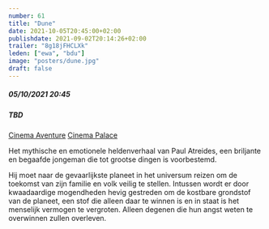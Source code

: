 ```yaml
---
number: 61
title: "Dune"
date: 2021-10-05T20:45:00+02:00
publishdate: 2021-09-02T20:14:26+02:00
trailer: "8g18jFHCLXk"
leden: ["ewa", "bdu"] 
image: "posters/dune.jpg"
draft: false
---
```


##### 05/10/2021 20:45
##### TBD

[Cinema Aventure](https://cinema-aventure.be/catalogue/movie/?9A1444F9-A17E-4836-AA9E-9CB29ADA9880)
[Cinema Palace](https://cinema-palace.be/nl/film/dune)

Het mythische en emotionele heldenverhaal van Paul Atreides, een briljante en begaafde
jongeman die tot grootse dingen is voorbestemd.
<!--more-->
Hij moet naar de gevaarlijkste planeet in het universum reizen om de toekomst van zijn
familie en volk veilig te stellen. Intussen wordt er door kwaadaardige mogendheden hevig
gestreden om de kostbare grondstof van de planeet, een stof die alleen daar te winnen
is en in staat is het menselijk vermogen te vergroten. Alleen degenen die hun angst
weten te overwinnen zullen overleven.
